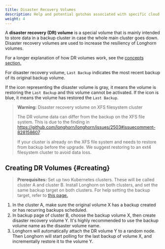 ```yaml
---
title: Disaster Recovery Volumes
description: Help and potential gotchas associated with specific cloud providers.
weight: 4
---
```


A **disaster recovery (DR) volume** is a special volume that is mainly intended to store data in a backup cluster in case the whole main cluster goes down. Disaster recovery volumes are used to increase the resiliency of Longhorn volumes.

For a longer explanation of how DR volumes work, see the [concepts section.](../../concepts/#33-disaster-recovery-volumes)

For disaster recovery volume, `Last Backup` indicates the most recent backup of its original backup volume.

If the icon representing the disaster volume is gray, it means the volume is restoring the `Last Backup` and this volume cannot be activated. If the icon is blue, it means the volume has restored the `Last Backup`.

> **Warning:** Disaster recovery volume on XFS filesystem cluster
>
> The DR volume data can differ from the backup on the XFS file system. This is due to the finding in https://github.com/longhorn/longhorn/issues/2503#issuecomment-828158607.
>
> If your cluster is already on the XFS file system and needs to restore from backup before the upgrade. We suggest restoring to an ext4 filesystem cluster to avoid data loss.

## Creating DR Volumes {#creating}

> **Prerequisites:** Set up two Kubernetes clusters. These will be called cluster A and cluster B. Install Longhorn on both clusters, and set the same backup target on both clusters. For help setting the backup target, refer to [this page.](../backup-and-restore/set-backup-target)

1. In the cluster A, make sure the original volume X has a backup created or has recurring backups scheduled.
2. In backup page of cluster B, choose the backup volume X, then create disaster recovery volume Y. It's highly recommended to use the backup volume name as the disaster volume name.
3. Longhorn will automatically attach the DR volume Y to a random node. Then Longhorn will start polling for the last backup of volume X, and incrementally restore it to the volume Y.

